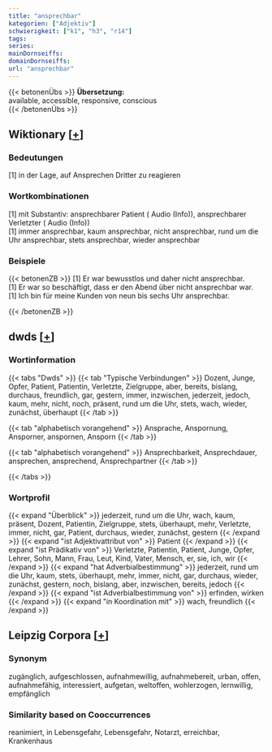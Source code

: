 ```yaml
---
title: "ansprechbar"
kategorien: ["Adjektiv"]
schwierigkeit: ["k1", "h3", "r14"]
tags:
series:
mainDornseiffs:
domainDornseiffs:
url: "ansprechbar"
---
```


{{< betonenÜbs >}}
**Übersetzung:**  
available, accessible, responsive, conscious  
{{< /betonenÜbs >}}

## Wiktionary [[+](https://de.wiktionary.org/wiki/ansprechbar)]

### Bedeutungen
[1] in der Lage, auf Ansprechen Dritter zu reagieren  

### Wortkombinationen
[1] mit Substantiv: ansprechbarer Patient ( Audio (Info)), ansprechbarer Verletzter ( Audio (Info))  
[1] immer ansprechbar, kaum ansprechbar, nicht ansprechbar, rund um die Uhr ansprechbar, stets ansprechbar, wieder ansprechbar  

### Beispiele
{{< betonenZB >}}
[1] Er war bewusstlos und daher nicht ansprechbar.  
[1] Er war so beschäftigt, dass er den Abend über nicht ansprechbar war.  
[1] Ich bin für meine Kunden von neun bis sechs Uhr ansprechbar.  

{{< /betonenZB >}}


## dwds [[+](https://www.dwds.de/wb/ansprechbar)]

### Wortinformation
{{< tabs "Dwds" >}}
{{< tab "Typische Verbindungen" >}}
Dozent, Junge, Opfer, Patient, Patientin, Verletzte, Zielgruppe, aber, bereits, bislang, durchaus, freundlich, gar, gestern, immer, inzwischen, jederzeit, jedoch, kaum, mehr, nicht, noch, präsent, rund um die Uhr, stets, wach, wieder, zunächst, überhaupt
{{< /tab >}}

{{< tab "alphabetisch vorangehend" >}}
Ansprache, Anspornung, Ansporner, anspornen, Ansporn
{{< /tab >}}

{{< tab "alphabetisch vorangehend" >}}
Ansprechbarkeit, Ansprechdauer, ansprechen, ansprechend, Ansprechpartner
{{< /tab >}}

{{< /tabs >}}

### Wortprofil
{{< expand "Überblick" >}} jederzeit, rund um die Uhr, wach, kaum, präsent, Dozent, Patientin, Zielgruppe, stets, überhaupt, mehr, Verletzte, immer, nicht, gar, Patient, durchaus, wieder, zunächst, gestern {{< /expand >}}
{{< expand "ist Adjektivattribut von" >}} Patient {{< /expand >}}
{{< expand "ist Prädikativ von" >}} Verletzte, Patientin, Patient, Junge, Opfer, Lehrer, Sohn, Mann, Frau, Leut, Kind, Vater, Mensch, er, sie, ich, wir {{< /expand >}}
{{< expand "hat Adverbialbestimmung" >}} jederzeit, rund um die Uhr, kaum, stets, überhaupt, mehr, immer, nicht, gar, durchaus, wieder, zunächst, gestern, noch, bislang, aber, inzwischen, bereits, jedoch {{< /expand >}}
{{< expand "ist Adverbialbestimmung von" >}} erfinden, wirken {{< /expand >}}
{{< expand "in Koordination mit" >}} wach, freundlich {{< /expand >}}

## Leipzig Corpora [[+](https://corpora.uni-leipzig.de/en/res?word=ansprechbar&corpusId=deu_newscrawl-public_2018)]


### Synonym
zugänglich, aufgeschlossen, aufnahmewillig, aufnahmebereit, urban, offen, aufnahmefähig, interessiert, aufgetan, weltoffen, wohlerzogen, lernwillig, empfänglich


### Similarity based on Cooccurrences
reanimiert, in Lebensgefahr, Lebensgefahr, Notarzt, erreichbar, Krankenhaus

